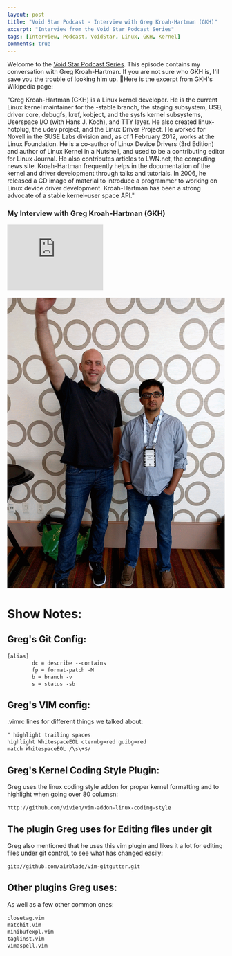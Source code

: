 ```yaml
---
layout: post
title: "Void Star Podcast - Interview with Greg Kroah-Hartman (GKH)"
excerpt: "Interview from the Void Star Podcast Series"
tags: [Interview, Podcast, VoidStar, Linux, GKH, Kernel]
comments: true
---
```

Welcome to the [Void Star Podcast Series](http://www.mycpu.org/about-interviews). This episode contains my conversation with Greg Kroah-Hartman. If you are not sure who GKH is, I'll save you the trouble of looking him up.
Here is the excerpt from GKH's Wikipedia page:

"Greg Kroah-Hartman (GKH) is a Linux kernel developer. He is the current Linux kernel maintainer for the -stable branch, the staging subsystem, USB, driver core, debugfs, kref, kobject, and the sysfs kernel subsystems, Userspace I/O (with Hans J. Koch), and TTY layer. He also created linux-hotplug, the udev project, and the Linux Driver Project. He worked for Novell in the SUSE Labs division and, as of 1 February 2012, works at the Linux Foundation.
He is a co-author of Linux Device Drivers (3rd Edition) and author of Linux Kernel in a Nutshell, and used to be a contributing editor for Linux Journal. He also contributes articles to LWN.net, the computing news site. 
Kroah-Hartman frequently helps in the documentation of the kernel and driver development through talks and tutorials. In 2006, he released a CD image of material to introduce a programmer to working on Linux device driver development.
Kroah-Hartman has been a strong advocate of a stable kernel–user space API."

### My Interview with Greg Kroah-Hartman (GKH)
<div>
<iframe style="border: solid 1px #dedede;"  src="https://app.stitcher.com/splayer/f/162759/52752915" width="220" height="150" frameborder="0" scrolling="no"></iframe>
</div>

![Towering-GKH](/images/GKH-Manoj.gif)

# Show Notes:<a id="sec-1" name="sec-1"></a>

## Greg's Git Config:<a id="sec-1-1" name="sec-1-1"></a>

    [alias]
            dc = describe --contains
            fp = format-patch -M
            b = branch -v
            s = status -sb

## Greg's VIM config:<a id="sec-1-2" name="sec-1-2"></a>

.vimrc lines for different things we talked about:

    " highlight trailing spaces
    highlight WhitespaceEOL ctermbg=red guibg=red
    match WhitespaceEOL /\s\+$/

## Greg's Kernel Coding Style Plugin:<a id="sec-1-3" name="sec-1-3"></a>
Greg uses the linux coding style addon for proper kernel formatting and to highlight when going over 80 columsn:

    http://github.com/vivien/vim-addon-linux-coding-style

## The plugin Greg uses for Editing files under git<a id="sec-1-4" name="sec-1-4"></a>

Greg also mentioned that he uses this vim plugin and likes it a lot for editing files under git control, to see what has changed easily:

    git://github.com/airblade/vim-gitgutter.git

## Other plugins Greg uses:<a id="sec-1-5" name="sec-1-5"></a>

As well as a few other common ones:

    closetag.vim
    matchit.vim
    minibufexpl.vim
    taglinst.vim
    vimaspell.vim